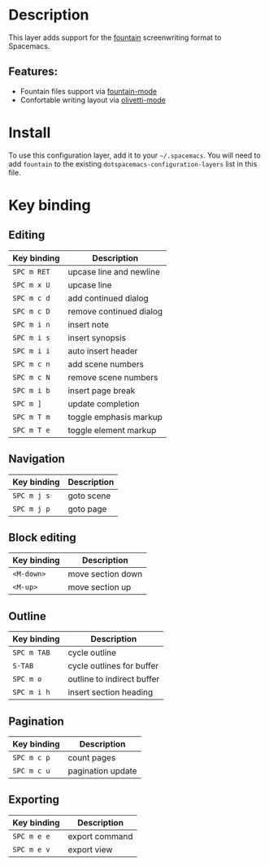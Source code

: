 Description
===========

This layer adds support for the [fountain](https://fountain.io/)
screenwriting format to Spacemacs.

Features:
---------

-   Fountain files support via
    [fountain-mode](https://github.com/rnkn/fountain-mode/)
-   Confortable writing layout via
    [olivetti-mode](https://github.com/rnkn/olivetti/)

Install
=======

To use this configuration layer, add it to your `~/.spacemacs`. You will
need to add `fountain` to the existing
`dotspacemacs-configuration-layers` list in this file.

Key binding
===========

Editing
-------

| Key binding | Description             |
|-------------|-------------------------|
| `SPC m RET` | upcase line and newline |
| `SPC m x U` | upcase line             |
| `SPC m c d` | add continued dialog    |
| `SPC m c D` | remove continued dialog |
| `SPC m i n` | insert note             |
| `SPC m i s` | insert synopsis         |
| `SPC m i i` | auto insert header      |
| `SPC m c n` | add scene numbers       |
| `SPC m c N` | remove scene numbers    |
| `SPC m i b` | insert page break       |
| `SPC m ]`   | update completion       |
| `SPC m T m` | toggle emphasis markup  |
| `SPC m T e` | toggle element markup   |

Navigation
----------

| Key binding | Description |
|-------------|-------------|
| `SPC m j s` | goto scene  |
| `SPC m j p` | goto page   |

Block editing
-------------

| Key binding | Description       |
|-------------|-------------------|
| `<M-down>`  | move section down |
| `<M-up>`    | move section up   |

Outline
-------

| Key binding | Description                |
|-------------|----------------------------|
| `SPC m TAB` | cycle outline              |
| `S-TAB`     | cycle outlines for buffer  |
| `SPC m o`   | outline to indirect buffer |
| `SPC m i h` | insert section heading     |

Pagination
----------

| Key binding | Description       |
|-------------|-------------------|
| `SPC m c p` | count pages       |
| `SPC m c u` | pagination update |

Exporting
---------

| Key binding | Description    |
|-------------|----------------|
| `SPC m e e` | export command |
| `SPC m e v` | export view    |
